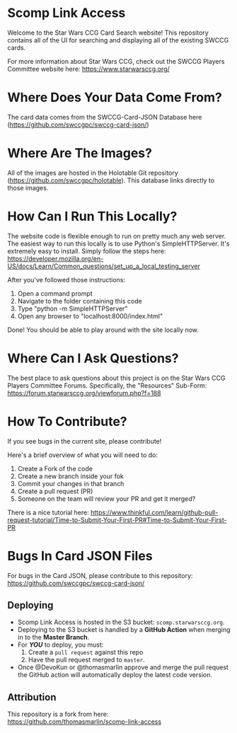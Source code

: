 # Scomp Link Access 
Welcome to the Star Wars CCG Card Search website! This repository contains all of the UI for searching and displaying all of the existing SWCCG cards.

For more information about Star Wars CCG, check out the SWCCG Players Committee website here: https://www.starwarsccg.org/


# Where Does Your Data Come From?
The card data comes from the SWCCG-Card-JSON Database here (https://github.com/swccgpc/swccg-card-json/)


# Where Are The Images?
All of the images are hosted in the Holotable Git repository (https://github.com/swccgpc/holotable). This database links directly to those images.

# How Can I Run This Locally?
The website code is flexible enough to run on pretty much any web server.  The easiest way to run this locally is to use Python's SimpleHTTPServer.  It's extremely easy to install. Simply follow the steps here:
https://developer.mozilla.org/en-US/docs/Learn/Common_questions/set_up_a_local_testing_server

After you've followed those instructions:
1) Open a command prompt
2) Navigate to the folder containing this code
3) Type  "python -m SimpleHTTPServer"
4) Open any browser to "localhost:8000/index.html"

Done!  You should be able to play around with the site locally now.


# Where Can I Ask Questions?
The best place to ask questions about this project is on the Star Wars CCG Players Committee Forums. Specifically, the "Resources" Sub-Form: https://forum.starwarsccg.org/viewforum.php?f=188


# How To Contribute?
If you see bugs in the current site, please contribute!  

Here's a brief overview of what you will need to do:
1. Create a Fork of the code
2. Create a new branch inside your fok
3. Commit your changes in that branch
4. Create a pull request (PR)
5. Someone on the team will review your PR and get it merged?

There is a nice tutorial here:
https://www.thinkful.com/learn/github-pull-request-tutorial/Time-to-Submit-Your-First-PR#Time-to-Submit-Your-First-PR

# Bugs In Card JSON Files
For bugs in the Card JSON, please contribute to this repository: https://github.com/swccgpc/swccg-card-json/


## Deploying

* Scomp Link Access is hosted in the S3 bucket: `scomp.starwarsccg.org`.
* Deploying to the S3 bucket is handled by a **GitHub Action** when merging in to the **Master Branch**.
* For _**YOU**_ to deploy, you must:
  1. Create a `pull request` against this repo
  2. Have the pull request merged to `master`.
* Once @DevoKun or @thomasmarlin approve and merge the pull request the GitHub action will automatically deploy the latest code version.

## Attribution
This repository is a fork from here:  
https://github.com/thomasmarlin/scomp-link-access

